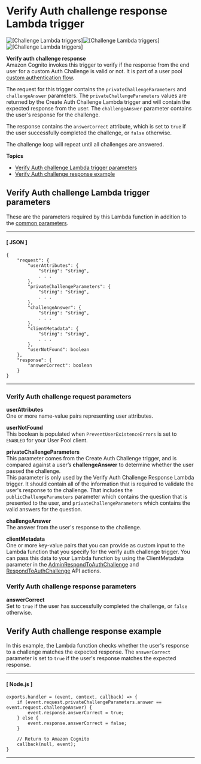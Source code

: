 # Verify Auth challenge response Lambda trigger<a name="user-pool-lambda-verify-auth-challenge-response"></a>

![\[Challenge Lambda triggers\]](http://docs.aws.amazon.com/cognito/latest/developerguide/)![\[Challenge Lambda triggers\]](http://docs.aws.amazon.com/cognito/latest/developerguide/)![\[Challenge Lambda triggers\]](http://docs.aws.amazon.com/cognito/latest/developerguide/)

**Verify auth challenge response**  
Amazon Cognito invokes this trigger to verify if the response from the end user for a custom Auth Challenge is valid or not\. It is part of a user pool [custom authentication flow](https://docs.aws.amazon.com/cognito/latest/developerguide/amazon-cognito-user-pools-authentication-flow.html#amazon-cognito-user-pools-custom-authentication-flow)\.

The request for this trigger contains the `privateChallengeParameters` and `challengeAnswer` parameters\. The `privateChallengeParameters` values are returned by the Create Auth Challenge Lambda trigger and will contain the expected response from the user\. The `challengeAnswer` parameter contains the user's response for the challenge\.

The response contains the `answerCorrect` attribute, which is set to `true` if the user successfully completed the challenge, or `false` otherwise\.

The challenge loop will repeat until all challenges are answered\.

**Topics**
+ [Verify Auth challenge Lambda trigger parameters](#cognito-user-pools-lambda-trigger-syntax-verify-auth-challenge)
+ [Verify Auth challenge response example](#aws-lambda-triggers-verify-auth-challenge-response-example)

## Verify Auth challenge Lambda trigger parameters<a name="cognito-user-pools-lambda-trigger-syntax-verify-auth-challenge"></a>

These are the parameters required by this Lambda function in addition to the [common parameters](https://docs.aws.amazon.com/cognito/latest/developerguide/cognito-user-identity-pools-working-with-aws-lambda-triggers.html#cognito-user-pools-lambda-trigger-sample-event-parameter-shared)\.

------
#### [ JSON ]

```
{
    "request": {
        "userAttributes": {
            "string": "string",
            . . .
        },
        "privateChallengeParameters": {
            "string": "string",
            . . .
        },
        "challengeAnswer": {
            "string": "string",
            . . .
        },
        "clientMetadata": {
            "string": "string",
            . . .
        },
        "userNotFound": boolean
    },
    "response": {
        "answerCorrect": boolean
    }
}
```

------

### Verify Auth challenge request parameters<a name="cognito-user-pools-lambda-trigger-syntax-verify-auth-challenge-request"></a>

**userAttributes**  
One or more name\-value pairs representing user attributes\.

**userNotFound**  
This boolean is populated when `PreventUserExistenceErrors` is set to `ENABLED` for your User Pool client\.

**privateChallengeParameters**  
This parameter comes from the Create Auth Challenge trigger, and is compared against a user’s **challengeAnswer** to determine whether the user passed the challenge\.  
This parameter is only used by the Verify Auth Challenge Response Lambda trigger\. It should contain all of the information that is required to validate the user's response to the challenge\. That includes the `publicChallengeParameters` parameter which contains the question that is presented to the user, and `privateChallengeParameters` which contains the valid answers for the question\.

**challengeAnswer**  
The answer from the user's response to the challenge\.

**clientMetadata**  
One or more key\-value pairs that you can provide as custom input to the Lambda function that you specify for the verify auth challenge trigger\. You can pass this data to your Lambda function by using the ClientMetadata parameter in the [AdminRespondToAuthChallenge](https://docs.aws.amazon.com/cognito-user-identity-pools/latest/APIReference/API_AdminRespondToAuthChallenge.html) and [RespondToAuthChallenge](https://docs.aws.amazon.com/cognito-user-identity-pools/latest/APIReference/API_RespondToAuthChallenge.html) API actions\.

### Verify Auth challenge response parameters<a name="cognito-user-pools-lambda-trigger-syntax-verify-auth-challenge-response"></a>

**answerCorrect**  
Set to `true` if the user has successfully completed the challenge, or `false` otherwise\. 

## Verify Auth challenge response example<a name="aws-lambda-triggers-verify-auth-challenge-response-example"></a>

In this example, the Lambda function checks whether the user's response to a challenge matches the expected response\. The `answerCorrect` parameter is set to `true` if the user's response matches the expected response\.

------
#### [ Node\.js ]

```
exports.handler = (event, context, callback) => {
    if (event.request.privateChallengeParameters.answer == event.request.challengeAnswer) {
        event.response.answerCorrect = true;
    } else {
        event.response.answerCorrect = false;
    }

    // Return to Amazon Cognito
    callback(null, event);
}
```

------